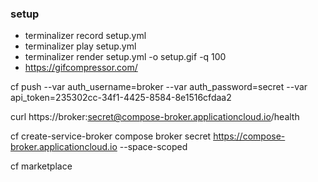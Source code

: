 ### setup


- terminalizer record setup.yml
- terminalizer play setup.yml
- terminalizer render setup.yml -o setup.gif -q 100
- https://gifcompressor.com/


cf push --var auth_username=broker --var auth_password=secret --var api_token=235302cc-34f1-4425-8584-8e1516cfdaa2

curl https://broker:secret@compose-broker.applicationcloud.io/health

cf create-service-broker compose broker secret https://compose-broker.applicationcloud.io --space-scoped

cf marketplace



